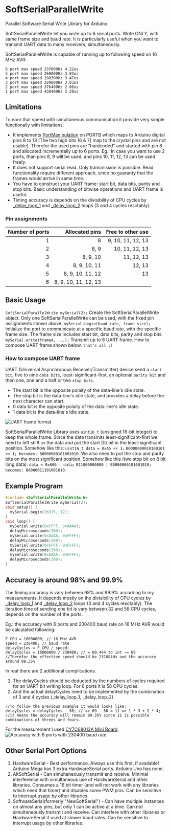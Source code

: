 # SoftSerialParallelWrite
Parallel Software Serial Write Library for Arduino.

SoftSerialParallelWrite let you write up to 6 serial ports. Write ONLY, with same frame size and baud rate. 
It is particularly useful when you want to transmit UART data to many receivers, simultaneously.

SoftSerialParallelWrite is capable of running up to following speed on 16 MHz AVR:
```
6 port max speed 237000Hz 4.22us
5 port max speed 260000Hz 3.84us
4 port max speed 288300Hz 3.47us
3 port max speed 329800Hz 3.03us
2 port max speed 376400Hz 2.66us
1 port max speed 438400Hz 2.28us
```
## Limitations
To earn that speed with simultaneous communication it provide very simple functionally with limitations. 
 - It implements [PortManipulation][PortManipulation] on PORTB which maps to Arduino digital pins 8 to 13 (The two high bits (6 & 7) map to the crystal pins and are not usable). Therefor the used pins are "hardcoded" and started with pin 8 and allocated incrementally up to 6 ports. Eg.: In case you want to use 2 ports, than pins 8, 9 will be used, and pins 10, 11, 12, 13 can be used freely.
 - It does not support serial read. Only transmission is possible. Read functionality require different approach, since no guaranty that the frames would arrive in same time.
 - You have to construct your UART frame: start bit, data bits, parity and stop bits. Basic understanding of bitwise operations and UART frame is useful.
 - Timing accuracy is depends on the divisibility of CPU cycles by [_delay_loop_1][_delay_loop_1] and [_delay_loop_2][_delay_loop_2] loops (3 and 4 cycles resctably). 

### Pin assignments
| Number of ports | Allocated pins       | Free to other use |
| --------------: | --------------------:| -----------------:|
|               1 |                    8 |  9, 10, 11, 12, 13|
|               2 |                 8, 9 |     10, 11, 12, 13|
|               3 |             8, 9, 10 |         11, 12, 13|
|               4 |         8, 9, 10, 11 |             12, 13|
|               5 |     8, 9, 10, 11, 12 |                 13|
|               6 | 8, 9, 10, 11, 12, 13 |                   |


## Basic Usage

`SoftSerialParallelWrite mySerial(2);`
Create the SoftSerialParallelWrite object. Only one SoftSerialParallelWrite can be used, with the fixed pin assignments shown above.
`mySerial.begin(baud_rate, frame_size);`
Initialize the port to communicate at a specific baud rate, with the specific frame size. The frame size includes start bit, data bits, parity and stop bits.
`mySerial.write(frameA, ...);`
Transmit up to 6 UART frame. How to compose UART frame shown below.
`that's all :)`

### How to compose UART frame
UART (Universal Asynchronous Receiver/Transmitter) device send a `start bit`, five to nine `data bits`, least-significant-first, an optional `parity bit` and then one, one and a half or two `stop bits`. 
 - The start bit is the opposite polaity of the data-line's idle state.
 - The stop bit is the data-line's idle state, and provides a delay before the next character can start. 
 - 0 data bit is the opposite polaity of the data-line's idle state.
 - 1 data bit is the data-line's idle state.

![UART frame format](https://github.com/olivernadj/SoftSerialParallelWrite/raw/master/UART_frame_format.jpg)

SoftSerialParallelWrite Library uses `uint16_t` (unsigned 16-bit integer) to keep the whole frame. Since the data transmits least-significant-first we need to left shift `<<` the data and put the start (0) bit in the least-significant position. Somehow like this: `uint16_t data = 0xA5 << 1;` `B0000000010100101 << 1; becomes: B0000000101001010`. 
We also need to put the stop and parity bits on the most significant position. Somehow like this (two stop bit on 8 bit long data): `data = 0x600 | data;`  `B11000000000 | B0000000101001010; becomes: B0000011101001010`.

## Example Program
```c
#include <SoftSerialParallelWrite.h>
SoftSerialParallelWrite mySerial(2);
void setup() {
  mySerial.begin(26315, 12);
}
void loop() {
  mySerial.write(0xFFFF, 0xAAAA);
  delayMicroseconds(300);
  mySerial.write(0xAAAA, 0xFFFF);
  delayMicroseconds(300);
  mySerial.write(0xFFFF, 0xFFFF);
  delayMicroseconds(300);
  mySerial.write(0xAAAA, 0xFFFF);
  delayMicroseconds(300);
}
```

## Accuracy is around 98% and 99.9%
The timing accuracy is vary between 98% and 99.9% according to my measurements. It depends mostly on the divisibility of CPU cycles by [_delay_loop_1][_delay_loop_1] and [_delay_loop_2][_delay_loop_2] loops (3 and 4 cycles resctably). The iteration time of sending one bit is vary between 32 and 58 CPU cycles, depends on the number of the ports.

Eg.: the accuracy with 6 ports and 230400 baud rate on 16 MHz AVR would be calculated following:
```
F_CPU = 16000000; // 16 MHz AVR
speed = 230400; // baud rate
delayCycles = F_CPU / speed;
delayCycles = 16000000 / 230400; // = 69.444 to int ~= 69
//Therefor the effective speed should be 231884Hz and the accuracy around 99.35%
```
In real there are 2 additional complications.
1) The delayCycles should be deducted by the numbers of cycles required for an UART bit writing loop. For 6 ports it is 58 CPU cycles. 
2) And the actual delayCycles need to be implemented by the combination of 3 and 4 cycles (_delay_loop_1, _delay_loop_2). 
```
//To follow the previous example it would looks like:
delayCycles = delayCycles - 58; // => 69 - 58 = 11 => 1 * 3 + 2 * 4;
//it means the accuracy will remain 99.35% since 11 is possible combinations of threes and fours. 
```

For the measurement I used [CY7C68013A Mini Board][CY7C68013A].
![Accuracy with 6 ports with 230400 baud rate](https://github.com/olivernadj/SoftSerialParallelWrite/raw/master/accuracy.png)


## Other Serial Port Options
1) HardwareSerial - Best performance. Always use this first, if available! Arduino Mega has 3 extra HardwareSerial ports. Arduino Uno has none.
2) AltSoftSerial - Can simultaneously transmit and receive. Minimal interference with simultaneous use of HardwareSerial and other libraries. Consumes a 16 bit timer (and will not work with any libraries which need that timer) and disables some PWM pins. Can be sensitive to interrupt usage by other libraries.
3) SoftwareSerial(formerly "NewSoftSerial") - Can have multiple instances on almost any pins, but only 1 can be active at a time. Can not simultaneously transmit and receive. Can interfere with other libraries or HardwareSerial if used at slower baud rates. Can be sensitive to interrupt usage by other libraries.

[//]: # (References)
[PortManipulation]:<https://www.arduino.cc/en/Reference/PortManipulation>
[_delay_loop_1]:<https://www.microchip.com/webdoc/AVRLibcReferenceManual/group__util__delay__basic_1ga4e3957917c4c447d0f9166dac881b4e3.html>
[_delay_loop_2]:<https://www.microchip.com/webdoc/AVRLibcReferenceManual/group__util__delay__basic_1ga74a94fec42bac9f1ff31fd443d419a6a.html>
[CY7C68013A]:<https://sigrok.org/wiki/Lcsoft_Mini_Board>